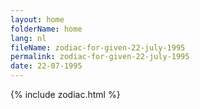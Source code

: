 ```yaml
---
layout: home
folderName: home
lang: nl
fileName: zodiac-for-given-22-july-1995
permalink: zodiac-for-given-22-july-1995
date: 22-07-1995
---
```

{% include zodiac.html %}
